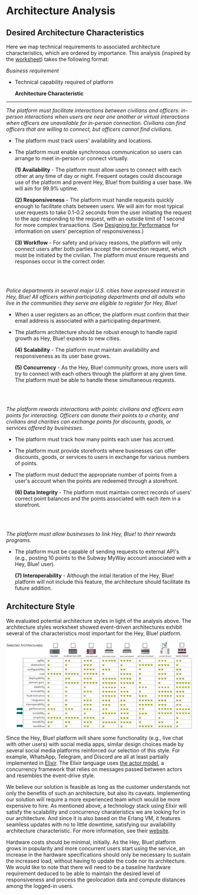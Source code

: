 # Architecture Analysis

## Desired Architecture Characteristics
Here we map technical requirements to associated architecture characteristics, which are ordered by importance. This analysis (inspired by the [worksheet](https://www.developertoarchitect.com/downloads/architecture-characteristics-worksheet.pdf)) takes the following format:

*Business requirement*

- Technical capability required of platform

  **Architecture Characteristic**

---

*The platform must facilitate interactions between civilians and officers: in-person interactions when users are near one another or virtual interactions when officers are unavailable for in-person connection. Civilians can find officers that are willing to connect, but officers cannot find civilians.*
- The platform must track users' availability and locations.
- The platform must enable synchronous communication so users can arrange to meet in-person or connect virtually.

  **(1) Availability** - The platform must allow users to connect with each other at any time of day or night. Frequent outages could discourage use of the platform and prevent Hey, Blue! from building a user base. We will aim for 99.9% uptime.

  **(2) Responsiveness** - The platform must handle requests quickly enough to facilitate chats between users. We will aim for most typical user requests to take 0.1-0.2 seconds from the user initiating the request to the app responding to the request, with an outside limit of 1 second for more complex transactions. (See [Designing for Performance](https://designingforperformance.com/performance-is-ux/) for information on users' perception of responsiveness.)

  **(3) Workflow** - For safety and privacy reasons, the platform will only connect users after both parties accept the connection request, which must be initiated by the civilian. The platform must ensure requests and responses occur in the correct order.
<br>
<br>

*Police departments in several major U.S. cities have expressed interest in Hey, Blue! All officers within participating departments and all adults who live in the communities they serve are eligible to register for Hey, Blue!*
- When a user registers as an officer, the platform must confirm that their email address is associated with a participating department.
- The platform architecture should be robust enough to handle rapid growth as Hey, Blue! expands to new cities.

  **(4) Scalability** - The platform must maintain availability and responsiveness as its user base grows.

  **(5) Concurrency** - As the Hey, Blue! community grows, more users will try to connect with each others through the platform at any given time. The platform must be able to handle these simultaneous requests.
<br>
<br>

*The platform rewards interactions with points: civilians and officers earn points for interacting. Officers can donate their points to a charity, and civilians and charities can exchange points for discounts, goods, or services offered by businesses.*

- The platform must track how many points each user has accrued.

- The platform must provide storefronts where businesses can offer discounts, goods, or services to users in exchange for various numbers of points.

- The platform must deduct the appropriate number of points from a user's account when the points are redeemed through a storefront.

  **(6) Data Integrity** - The platform must maintain correct records of users' correct point balances and the points associated with each item in a storefront.
<br>
<br>

*The platform must allow businesses to link Hey, Blue! to their rewards programs.*

- The platform must be capable of sending requests to external API's (e.g., posting 10 points to the Subway MyWay account associated with a Hey, Blue! user).

  **(7) Interoperability** - Although the intial iteration of the Hey, Blue! platform will not include this feature, the architecture should facilitate its future addition.


## Architecture Style

We evaluated potential architecture styles in light of the analysis above. The architecture styles worksheet showed event-driven architectures exhibit several of the characteristics most important for the Hey, Blue! platform.

![architecture worksheet with the performance, scalability, and workflow characteristics and event-driven style selected](/assets/arch_worksheet_completed_crop.png)

Since the Hey, Blue! platform will share some functionality (e.g., live chat with other users) with social media apps, similar design choices made by several social media platforms reinforced our selection of this style. For example, WhatsApp, Telegram, and Discord are all at least partially implemented in [Elixir](https://hashnode.com/post/learn-elixir-the-language-behind-whatsapptelegram-discord-and-pinterest-ckqb42vqc04r948s146gi9pca). The Elixir language uses [the actor model](https://courses.cs.ut.ee/MTAT.08.024/2020_spring/uploads/Main/B96281_5867_1.pdf), a concurrency framework that relies on messages passed between actors and resembles the event-drive style.

We believe our solution is feasible as long as the customer understands not only the benefits of such an architecture, but also its caveats. Implementing our solution will require a more experienced team which would be more expensive to hire. As mentioned above, a technology stack using Elixir will satisfy the scalability and concurrency charateristics we are looking for in our architecture. And since it is also based on the Erlang VM, it features seamless updates with no to little downtime, satisfying our availability architecture characteristic. For more information, see their [website](https://elixir-lang.org).

Hardware costs should be minimal, initially. As the Hey, Blue! platform grows in popularity and more concurrent users start using the service, an increase in the hardware specifications should only be necessary to sustain the increased load, without having to update the code nor its architecture. We would like to note that there will need to be a baseline hardware requirement deduced to be able to maintain the desired level of responsiveness and process the geolocation data and compute distances among the logged-in users.
